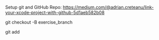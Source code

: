 Setup git and GitHub Repo:
https://medium.com/@adrian.creteanu/link-your-xcode-project-with-github-5d1aeb582b08


git checkout -B exercise_branch

git add
